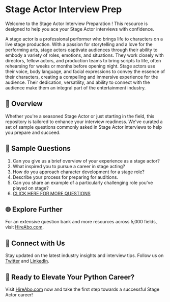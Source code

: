 # Stage Actor Interview Prep

Welcome to the Stage Actor Interview Preparation ! This resource is designed to help you ace your Stage Actor interviews with confidence.

A stage actor is a professional performer who brings life to characters on a live stage production. With a passion for storytelling and a love for the performing arts, stage actors captivate audiences through their ability to embody a variety of roles, emotions, and situations. They work closely with directors, fellow actors, and production teams to bring scripts to life, often rehearsing for weeks or months before opening night. Stage actors use their voice, body language, and facial expressions to convey the essence of their characters, creating a compelling and immersive experience for the audience. Their dedication, versatility, and ability to connect with the audience make them an integral part of the entertainment industry.

## 🚀 Overview

Whether you're a seasoned Stage Actor or just starting in the field, this repository is tailored to enhance your interview readiness. We've curated a set of sample questions commonly asked in Stage Actor interviews to help you prepare and succeed.

## 📝 Sample Questions

1. Can you give us a brief overview of your experience as a stage actor?
2. What inspired you to pursue a career in stage acting?
3. How do you approach character development for a stage role?
4. Describe your process for preparing for auditions.
5. Can you share an example of a particularly challenging role you've played on stage?
6. [CLICK HERE FOR MORE QUESTIONS](https://hireabo.com/job/16_0_2/Stage%20Actor)

## 🌐 Explore Further

For an extensive question bank and more resources across 5,000 fields, visit [HireAbo.com](https://www.hireabo.com).

## 📱 Connect with Us

Stay updated on the latest industry insights and interview tips. Follow us on [Twitter](https://twitter.com/hireabo) and [LinkedIn](https://www.linkedin.com/in/hire-abo-3609972a8/).

## 🚀 Ready to Elevate Your Python Career?

Visit [HireAbo.com](https://www.hireabo.com) now and take the first step towards a successful Stage Actor career!